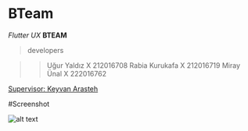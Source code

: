 # BTeam

*Flutter* *UX* **BTEAM**

> developers

> > Uğur Yaldız X 212016708
> > Rabia Kurukafa X 212016719
> > Miray Ünal X 222016762

[Supervisor: Keyvan Arasteh](https://github.com/keyvanarasteh/)

#Screenshot

![alt text](https://media.premiumtimesng.com/wp-content/files/2021/07/NETFLIX-homepage.png) 
